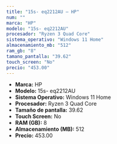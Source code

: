 ```yaml
---
title: "15s- eq2212AU — HP"
num: ""
marca: "HP"
modelo: "15s- eq2212AU"
procesador: "Ryzen 3 Quad Core"
sistema_operativo: "Windows 11 Home"
almacenamiento_mb: "512"
ram_gb: "8"
tamano_pantalla: "39.62"
touch_screen: "No"
precio: "453.00"
---
```

<ul>
<li><strong>Marca:</strong> HP</li>
<li><strong>Modelo:</strong> 15s- eq2212AU</li>
<li><strong>Sistema Operativo:</strong> Windows 11 Home</li>
<li><strong>Procesador:</strong> Ryzen 3 Quad Core </li>
<li><strong>Tamaño de pantalla:</strong> 39.62</li>
<li><strong>Touch Screen:</strong> No</li>
<li><strong>RAM (GB):</strong> 8</li>
<li><strong>Almacenamiento (MB):</strong> 512</li>
<li><strong>Precio:</strong> 453.00</li>
</ul>
